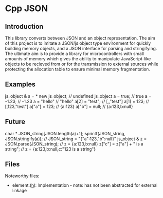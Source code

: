 # Cpp JSON

## Introduction

This library converts between JSON and an object representation. The aim of this project is to imitate a JSON/js object type environment for quickly building memory objects, and a JSON interface for parsing and stringifying. The ultimate aim is to provide a library for microcontrollers with small amounts of memory which gives the ability to manipulate JavaScript-like objects to be recieved from or for the transmission to external sources while protecting the allocation table to ensure minimal memory fragmentation.

## Examples
js_object & a = * new js_object;  // undefined js_object
a = true;                         // true
a = -1.23;                        // -1.23
a = "hello"                       // "hello"
a[2] = "test";                    // [,,"test"]
a[1] = 123;                       // [,123,"test"]
a["a"] = 123;                     // {a:123}
a["b"] = null;                    // {a:123,b:null}

## Future
char * JSON_string[JSON.length(a)+1];
sprintf(JSON_string, JSON.stringify(a));    // JSON_string = "{\"a\":123,\"b\":null}"
js_object & z = JSON.parse(JSON_string);    // z = {a:123,b:null}
z["c"] = z["a"] + " is a string";           // z = {a:123,b:null,c:"123 is a string"}

## Files
Noteworthy files:
- element.([h](element.h)): Implementation - note: has not been abstracted for external linkage
